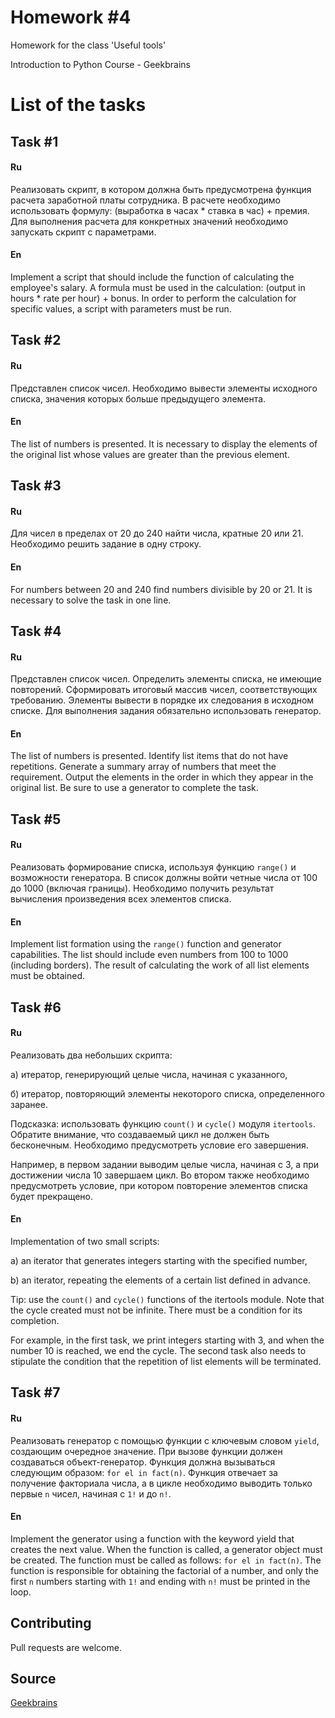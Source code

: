 # Homework #4

Homework for the class 'Useful tools'

Introduction to Python Course - Geekbrains

# List of the tasks

## Task #1

#### Ru

Реализовать скрипт, в котором должна быть предусмотрена функция расчета заработной платы сотрудника. В расчете необходимо использовать формулу: (выработка в часах * ставка в час) + премия. 
Для выполнения расчета для конкретных значений необходимо запускать скрипт с параметрами.

#### En

Implement a script that should include the function of calculating the employee's salary. A formula must be used in the calculation: (output in hours * rate per hour) + bonus. 
In order to perform the calculation for specific values, a script with parameters must be run.

## Task #2

#### Ru

Представлен список чисел. Необходимо вывести элементы исходного списка, значения которых больше предыдущего элемента.

#### En

The list of numbers is presented. It is necessary to display the elements of the original list whose values are greater than the previous element.

## Task #3

#### Ru

Для чисел в пределах от 20 до 240 найти числа, кратные 20 или 21. Необходимо решить задание в одну строку.

#### En

For numbers between 20 and 240 find numbers divisible by 20 or 21. It is necessary to solve the task in one line.

## Task #4

#### Ru

Представлен список чисел. Определить элементы списка, не имеющие повторений. Сформировать итоговый массив чисел, соответствующих требованию. 
Элементы вывести в порядке их следования в исходном списке. Для выполнения задания обязательно использовать генератор.

#### En

The list of numbers is presented. Identify list items that do not have repetitions. Generate a summary array of numbers that meet the requirement. 
Output the elements in the order in which they appear in the original list. Be sure to use a generator to complete the task.

## Task #5

#### Ru

Реализовать формирование списка, используя функцию ```range()``` и возможности генератора. В список должны войти четные числа от 100 до 1000 (включая границы). 
Необходимо получить результат вычисления произведения всех элементов списка.

#### En

Implement list formation using the ```range()``` function and generator capabilities. The list should include even numbers from 100 to 1000 (including borders). 
The result of calculating the work of all list elements must be obtained.

## Task #6

#### Ru

Реализовать два небольших скрипта:

а) итератор, генерирующий целые числа, начиная с указанного,

б) итератор, повторяющий элементы некоторого списка, определенного заранее.

Подсказка: использовать функцию ```count()``` и ```cycle()``` модуля ```itertools```. Обратите внимание, что создаваемый цикл не должен быть бесконечным. 
Необходимо предусмотреть условие его завершения.

Например, в первом задании выводим целые числа, начиная с 3, а при достижении числа 10 завершаем цикл. 
Во втором также необходимо предусмотреть условие, при котором повторение элементов списка будет прекращено.

#### En

Implementation of two small scripts:

a) an iterator that generates integers starting with the specified number,

b) an iterator, repeating the elements of a certain list defined in advance.

Tip: use the ```count()``` and ```cycle()``` functions of the itertools module. Note that the cycle created must not be infinite. 
There must be a condition for its completion.

For example, in the first task, we print integers starting with 3, and when the number 10 is reached, we end the cycle. 
The second task also needs to stipulate the condition that the repetition of list elements will be terminated.

## Task #7

#### Ru

Реализовать генератор с помощью функции с ключевым словом ```yield```, создающим очередное значение. При вызове функции должен создаваться объект-генератор. Функция должна вызываться следующим образом: ```for el in fact(n)```. 
Функция отвечает за получение факториала числа, а в цикле необходимо выводить только первые ```n``` чисел, начиная с ```1!``` и до ```n!```.

#### En

Implement the generator using a function with the keyword yield that creates the next value. When the function is called, a generator object must be created. The function must be called as follows: ```for el in fact(n)```. 
The function is responsible for obtaining the factorial of a number, and only the first ```n``` numbers starting with ```1!``` and ending with ```n!``` must be printed in the loop.

## Contributing

Pull requests are welcome.

## Source

[Geekbrains](https://geekbrains.ru)
